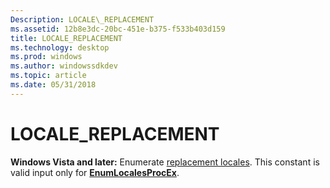 ```yaml
---
Description: LOCALE\_REPLACEMENT
ms.assetid: 12b8e3dc-20bc-451e-b375-f533b403d159
title: LOCALE_REPLACEMENT
ms.technology: desktop
ms.prod: windows
ms.author: windowssdkdev
ms.topic: article
ms.date: 05/31/2018
---
```


# LOCALE\_REPLACEMENT

**Windows Vista and later:** Enumerate [replacement locales](custom-locales.md). This constant is valid input only for [**EnumLocalesProcEx**](https://msdn.microsoft.com/en-us/library/Dd317823(v=VS.85).aspx).

 

 



